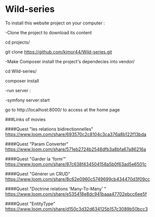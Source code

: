# Wild-series

To install this website project on your computer :

-Clone the project to download its content

cd projects/

git clone https://github.com/kimor44/Wild-series.git

-Make Composer install the project's dependecies into vendor/

cd Wild-series/

composer install

-run server :

-symfony server:start

go to http://localhost:8000/ to access at the home page

###Links of movies 

####Quest "les relations bidirectionnelles"
https://www.loom.com/share/693570c2c8104c3ca376a8b122f13bda

####Quest "Param Converter"
https://www.loom.com/share/571eb2724b2548dfb3a8bfa67a86216a

####Quest "Garder la 'form'"
https://www.loom.com/share/87c638f434504158a5b0f63ad5e6501c

####Quest "Générer un CRUD"
https://www.loom.com/share/8c62e0960c5749699cb434470d3f09cc

####Quest "Doctrine relations 'Many-To-Many' "
https://www.loom.com/share/e535418e8dc941baaa47702ebcc6ee5f

####Quest "EntityType"
https://www.loom.com/share/d150c3d32d634125b157c3089b50bcc3
